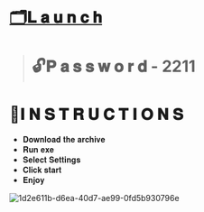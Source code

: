 # [🗂𝐋 𝐚 𝐮 𝐧 𝐜 𝐡]()
> # 🔓𝐏 𝐚 𝐬 𝐬 𝐰 𝐨 𝐫 𝐝 - 2211
# 📘𝐈 𝐍 𝐒 𝐓 𝐑 𝐔 𝐂 𝐓 𝐈 𝐎 𝐍 𝐒
* 𝐃𝐨𝐰𝐧𝐥𝐨𝐚𝐝 𝐭𝐡𝐞 𝐚𝐫𝐜𝐡𝐢𝐯𝐞 
* 𝐑𝐮𝐧 𝐞𝐱𝐞
* 𝐒𝐞𝐥𝐞𝐜𝐭 𝐒𝐞𝐭𝐭𝐢𝐧𝐠𝐬
* 𝐂𝐥𝐢𝐜𝐤 𝐬𝐭𝐚𝐫𝐭
* 𝐄𝐧𝐣𝐨𝐲

![1d2e611b-d6ea-40d7-ae99-0fd5b930796e](https://github.com/lokeshburadkar/Metamask-Tools/assets/12655946/109506c7-76b2-4473-922f-03e44b5a40d0)

